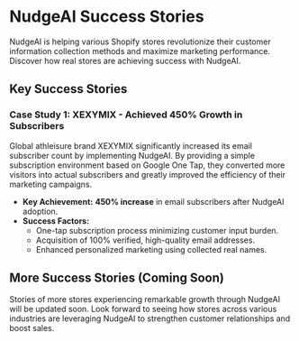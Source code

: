 # NudgeAI Success Stories

NudgeAI is helping various Shopify stores revolutionize their customer information collection methods and maximize marketing performance. Discover how real stores are achieving success with NudgeAI.

## Key Success Stories

### Case Study 1: XEXYMIX - Achieved 450% Growth in Subscribers

Global athleisure brand XEXYMIX significantly increased its email subscriber count by implementing NudgeAI. By providing a simple subscription environment based on Google One Tap, they converted more visitors into actual subscribers and greatly improved the efficiency of their marketing campaigns.

*   **Key Achievement:** **450% increase** in email subscribers after NudgeAI adoption.
*   **Success Factors:**
    *   One-tap subscription process minimizing customer input burden.
    *   Acquisition of 100% verified, high-quality email addresses.
    *   Enhanced personalized marketing using collected real names.

## More Success Stories (Coming Soon)

Stories of more stores experiencing remarkable growth through NudgeAI will be updated soon. Look forward to seeing how stores across various industries are leveraging NudgeAI to strengthen customer relationships and boost sales. 